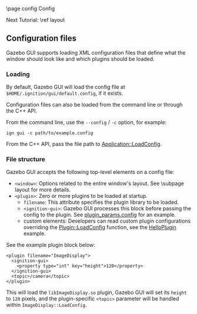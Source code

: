 \page config Config

Next Tutorial: \ref layout

## Configuration files

Gazebo GUI supports loading XML configuration files that define what
the window should look like and which plugins should be loaded.

### Loading

By default, Gazebo GUI will load the config file at
`$HOME/.ignition/gui/default.config`, if it exists.

Configuration files can also be loaded from the command line or through the
C++ API.

From the command line, use the `--config` / `-c` option, for example:

`ign gui -c path/to/example.config`

From the C++ API, pass the file path to
[Application::LoadConfig](https://gazebosim.org/api/gui/6.0/classignition_1_1gui_1_1Application.html#a03c4c3a1b1e58cc4bff05658f21fff17).

### File structure

Gazebo GUI accepts the following top-level elements on a config file:

* `<window>`: Options related to the entire window's layout.
  See \subpage layout for more details.
* `<plugin>`: Zero or more plugins to be loaded at startup.
    * `filename`: This attribute specifies the plugin library to be loaded.
    * `<ignition-gui>`: Gazebo GUI processes this block before passing the
      config to the plugin. See
      [plugin_params.config](https://github.com/gazebosim/gz-gui/blob/main/examples/config/plugin_params.config)
      for an example.
    * custom elements: Developers can read custom plugin configurations overriding the
      [Plugin::LoadConfig](https://gazebosim.org/api/gui/6.0/classignition_1_1gui_1_1Plugin.html#a720646.0af4cd247b994b905559fd4ee)
      function, see the
      [HelloPlugin](https://github.com/gazebosim/gz-gui/blob/main/examples/plugin/hello_plugin/HelloPlugin.cc)
      example.

See the example plugin block below:

    <plugin filename="ImageDisplay">
      <ignition-gui>
        <property type="int" key="height">120</property>
      </ignition-gui>
      <topic>/camera</topic>
    </plugin>

This will load the `libImageDisplay.so` plugin, Gazebo GUI will set its
`height` to `120` pixels, and the plugin-specific `<topic>` parameter will be
handled within `ImageDisplay::LoadConfig`.
